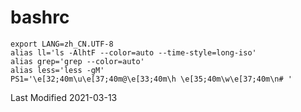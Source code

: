 # bashrc

```
export LANG=zh_CN.UTF-8
alias ll='ls -AlhtF --color=auto --time-style=long-iso'
alias grep='grep --color=auto'
alias less='less -gM'
PS1='\e[32;40m\u\e[37;40m@\e[33;40m\h \e[35;40m\w\e[37;40m\n# '
```

Last Modified 2021-03-13